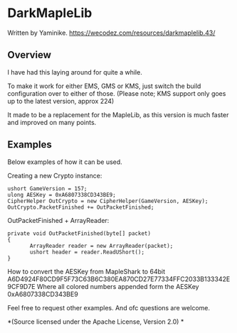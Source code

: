 # DarkMapleLib

Written by Yaminike.
https://wecodez.com/resources/darkmaplelib.43/

## Overview

I have had this laying around for quite a while.

To make it work for either EMS, GMS or KMS, just switch the build configuration over to either of those.
(Please note; KMS support only goes up to the latest version, approx 224)

It made to be a replacement for the MapleLib, as this version is much faster and improved on many points.

## Examples 

Below examples of how it can be used.

Creating a new Crypto instance:

```
ushort GameVersion = 157;
ulong AESKey = 0xA6807338CD343BE9;
CipherHelper OutCrypto = new CipherHelper(GameVersion, AESKey);
OutCrypto.PacketFinished += OutPacketFinished;
```

OutPacketFinished + ArrayReader:

```
private void OutPacketFinished(byte[] packet)
{
       ArrayReader reader = new ArrayReader(packet);
       ushort header = reader.ReadUShort();
}
```

How to convert the AESKey from MapleShark to 64bit
A6D4924F80CD9F5F73C63B6C380EA870CD27E77334FFC2033B133342E9CF9D7E
Where all colored numbers appended form the AESKey 0xA6807338CD343BE9

Feel free to request other examples.
And ofc questions are welcome.

*(Source licensed under the Apache License, Version 2.0) *